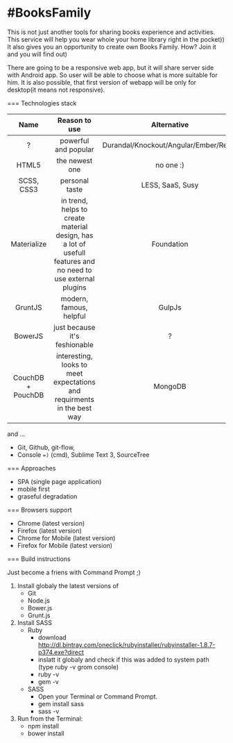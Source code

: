 #BooksFamily
===========

This is not just another tools for sharing books experience and activities. This service will help you wear whole your home library right in the pocket)) It also gives you an opportunity to create own Books Family. How? Join it and you will find out)

There are going to be a responsive web app, but it will share server side with Android app. 
So user will be able to choose what is more suitable for him. 
It is also possible, that first version of webapp will be only for desktop(it means not responsive).

===
Technologies stack

| Name      |     Reason to use      |  Alternative |
|:-----------:|:----------------------:|:-------------:|
| ? | powerful and popular | Durandal/Knockout/Angular/Ember/React|
| HTML5 | the newest one | no one :) |
| SCSS, CSS3 | personal taste | LESS, SaaS, Susy|
| Materialize | in trend, helps to create material design, has a lot of usefull features and no need to use external plugins | Foundation |
| GruntJS | modern, famous, helpful | GulpJs |
| BowerJS | just because it's feshionable | ? |
| CouchDB + PouchDB | interesting, looks to meet expectations and requirments in the best way |MongoDB|

and ... 

- Git, Github, git-flow, 
- Console `=)` (cmd), Sublime Text 3, SourceTree

===
Approaches

- SPA (single page application)
- mobile first
- graseful degradation

===
Browsers support

- Chrome (latest version)
- Firefox (latest version)
- Chrome for Mobile (latest version)
- Firefox for Mobile (latest version)

===
Build instructions

Just become a friens with Command Prompt ;)

1. Install globaly the latest versions of 
	- Git
	- Node.js
	- Bower.js
	- Grunt.js
2. Install SASS
	- Ruby 
		- download http://dl.bintray.com/oneclick/rubyinstaller/rubyinstaller-1.8.7-p374.exe?direct
		- inslatt it globaly and check if this was added to system path (type ruby -v grom console)
		- ruby -v
		- gem -v
	- SASS
		- Open your Terminal or Command Prompt.
		- gem install sass
		- sass -v
3. Run from the Terminal:
	- npm install
	- bower install
